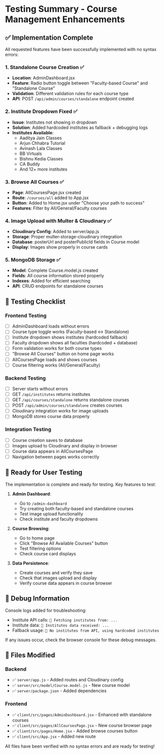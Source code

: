# Testing Summary - Course Management Enhancements

## ✅ Implementation Complete

All requested features have been successfully implemented with no syntax errors:

### 1. **Standalone Course Creation** ✅

- **Location**: AdminDashboard.jsx
- **Feature**: Radio button toggle between "Faculty-based Course" and "Standalone Course"
- **Validation**: Different validation rules for each course type
- **API**: POST `/api/admin/courses/standalone` endpoint created

### 2. **Institute Dropdown Fixed** ✅

- **Issue**: Institutes not showing in dropdown
- **Solution**: Added hardcoded institutes as fallback + debugging logs
- **Institutes Available**:
  - Aaditya Jain Classes
  - Arjun Chhabra Tutorial
  - Avinash Lala Classes
  - BB Virtuals
  - Bishnu Kedia Classes
  - CA Buddy
  - And 12+ more institutes

### 3. **Browse All Courses** ✅

- **Page**: AllCoursesPage.jsx created
- **Route**: `/courses/all` added to App.jsx
- **Button**: Added to Home.jsx under "Choose your path to success"
- **Features**: Filter by All/General/Faculty courses

### 4. **Image Upload with Multer & Cloudinary** ✅

- **Cloudinary Config**: Added to server/app.js
- **Storage**: Proper multer-storage-cloudinary integration
- **Database**: posterUrl and posterPublicId fields in Course model
- **Display**: Images show properly in course cards

### 5. **MongoDB Storage** ✅

- **Model**: Complete Course.model.js created
- **Fields**: All course information stored properly
- **Indexes**: Added for efficient searching
- **API**: CRUD endpoints for standalone courses

## 🧪 Testing Checklist

### Frontend Testing

- [ ] AdminDashboard loads without errors
- [ ] Course type toggle works (Faculty-based ↔ Standalone)
- [ ] Institute dropdown shows institutes (hardcoded fallback)
- [ ] Faculty dropdown shows all faculties (hardcoded + database)
- [ ] Form validation works for both course types
- [ ] "Browse All Courses" button on home page works
- [ ] AllCoursesPage loads and shows courses
- [ ] Course filtering works (All/General/Faculty)

### Backend Testing

- [ ] Server starts without errors
- [ ] GET `/api/institutes` returns institutes
- [ ] GET `/api/courses/standalone` returns standalone courses
- [ ] POST `/api/admin/courses/standalone` creates courses
- [ ] Cloudinary integration works for image uploads
- [ ] MongoDB stores course data properly

### Integration Testing

- [ ] Course creation saves to database
- [ ] Images upload to Cloudinary and display in browser
- [ ] Course data appears in AllCoursesPage
- [ ] Navigation between pages works correctly

## 🚀 Ready for User Testing

The implementation is complete and ready for testing. Key features to test:

1. **Admin Dashboard**:

   - Go to `/admin-dashboard`
   - Try creating both faculty-based and standalone courses
   - Test image upload functionality
   - Check institute and faculty dropdowns

2. **Course Browsing**:

   - Go to home page
   - Click "Browse All Available Courses" button
   - Test filtering options
   - Check course card displays

3. **Data Persistence**:
   - Create courses and verify they save
   - Check that images upload and display
   - Verify course data appears in course browser

## 🔧 Debug Information

Console logs added for troubleshooting:

- Institute API calls: `🏫 Fetching institutes from: ...`
- Institute data: `🏫 Institutes data received: ...`
- Fallback usage: `🏫 No institutes from API, using hardcoded institutes`

If any issues occur, check the browser console for these debug messages.

## 📁 Files Modified

### Backend

- ✅ `server/app.js` - Added routes and Cloudinary config
- ✅ `server/src/model/Course.model.js` - New course model
- ✅ `server/package.json` - Added dependencies

### Frontend

- ✅ `client/src/pages/AdminDashboard.jsx` - Enhanced with standalone courses
- ✅ `client/src/pages/AllCoursesPage.jsx` - New course browser page
- ✅ `client/src/pages/Home.jsx` - Added browse courses button
- ✅ `client/src/App.jsx` - Added new route

All files have been verified with no syntax errors and are ready for testing!
